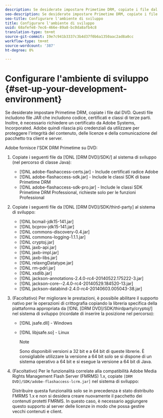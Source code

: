 ```yaml
---
description: Se desiderate impostare Primetime DRM, copiate i file dal DVD. Questi file includono file JAR che includono codice, certificati e classi di terze parti. Inoltre, è necessario richiedere un certificato da  Adobe Systems, Incorporated.  Adobe quindi rilascia più credenziali da utilizzare per proteggere l'integrità del contenuto, delle licenze e della comunicazione del pacchetto tra client e server.
seo-description: Se desiderate impostare Primetime DRM, copiate i file dal DVD. Questi file includono file JAR che includono codice, certificati e classi di terze parti. Inoltre, è necessario richiedere un certificato da  Adobe Systems, Incorporated.  Adobe quindi rilascia più credenziali da utilizzare per proteggere l'integrità del contenuto, delle licenze e della comunicazione del pacchetto tra client e server.
seo-title: Configurare l'ambiente di sviluppo
title: Configurare l'ambiente di sviluppo
uuid: 68afefe8-7ec6-466e-89a8-bc0da8afb4c8
translation-type: tm+mt
source-git-commit: 19e7c941b3337c3b4d37f0b6a1350aac2ad8a0cc
workflow-type: tm+mt
source-wordcount: '387'
ht-degree: 0%

---
```



# Configurare l&#39;ambiente di sviluppo {#set-up-your-development-environment}

Se desiderate impostare Primetime DRM, copiate i file dal DVD. Questi file includono file JAR che includono codice, certificati e classi di terze parti. Inoltre, è necessario richiedere un certificato da  Adobe Systems, Incorporated.  Adobe quindi rilascia più credenziali da utilizzare per proteggere l&#39;integrità del contenuto, delle licenze e della comunicazione del pacchetto tra client e server.

 Adobe fornisce l’SDK DRM Primetime su DVD:

1. Copiate i seguenti file da [!DNL [DRM DVD]/SDK/] al sistema di sviluppo (nel percorso di classe Java):

   * [!DNL adobe-flashaccess-certs.jar] - Include  certificati radice Adobe
   * [!DNL adobe-flashaccess-sdk.jar] - Include le classi SDK di base Primetime DRM
   * [!DNL adobe-flashaccess-sdk-pro.jar] - Include le classi SDK Primetime DRM Professional, richieste solo per le funzioni Professional

1. Copiate i seguenti file da [!DNL [DRM DVD]/SDK/third-party] al sistema di sviluppo:

   * [!DNL bcmail-jdk15-141.jar]
   * [!DNL bcprov-jdk15-141.jar]
   * [!DNL commons-discovery-0.4.jar]
   * [!DNL commons-logging-1.1.1.jar]
   * [!DNL cryptoj.jar]
   * [!DNL jaxb-api.jar]
   * [!DNL jaxb-impl.jar]
   * [!DNL jaxb-libs.jar]
   * [!DNL relaxngDatatype.jar]
   * [!DNL rm-pdrl.jar]
   * [!DNL xsdlib.jar]
   * [!DNL jackson-annotations-2.4.0-rc4-20140522.175222-3.jar]
   * [!DNL jackson-core--2.4.0-rc4-20140529.184520-13.jar]
   * [!DNL jackson-databind-2.4.0-rc4-20140603.005043-38.jar]

1. (Facoltativo) Per migliorare le prestazioni, è possibile abilitare il supporto nativo per le operazioni di crittografia copiando la libreria specifica della piattaforma appropriata da [!DNL [DRM DVD]/SDK/thirdparty/cryptoj/] nel sistema di sviluppo (ricordate di inserire la posizione nel percorso):

   * [!DNL jsafe.dll] - Windows
   * [!DNL libjsafe.so] - Linux

      >[!NOTE]
      >
      >Sono disponibili versioni a 32 bit e a 64 bit di queste librerie. È consigliabile utilizzare la versione a 64 bit solo se si dispone di un sistema operativo a 64 bit e si esegue la versione a 64 bit di Java.

1. (Facoltativo) Per le funzionalità correlate alla compatibilità  Adobe Media Rights Management Flash Server (FMRMS) 1.x, copiate `[DRM DVD]/SDK/adobe-flashaccess-lcrm.jar]` nel sistema di sviluppo:

   Distribuire questa funzionalità solo se in precedenza è stato distribuito FMRMS 1.x e non si desidera creare nuovamente il pacchetto dei contenuti protetti FMRMS. In questo caso, è necessario aggiungere questo supporto al server delle licenze in modo che possa gestire vecchi contenuti e client.
